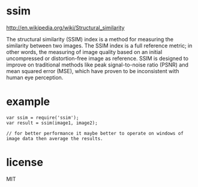 # ssim

http://en.wikipedia.org/wiki/Structural_similarity

The structural similarity (SSIM) index is a method for measuring the similarity between two images. The SSIM index is a 
full reference metric; in other words, the measuring of image quality based on an initial uncompressed or distortion-free 
image as reference. SSIM is designed to improve on traditional methods like peak signal-to-noise ratio (PSNR) and mean 
squared error (MSE), which have proven to be inconsistent with human eye perception.


# example

```
var ssim = require('ssim');
var result = ssim(image1, image2);

// for better performance it maybe better to operate on windows of image data then average the results.
```

# license

MIT
